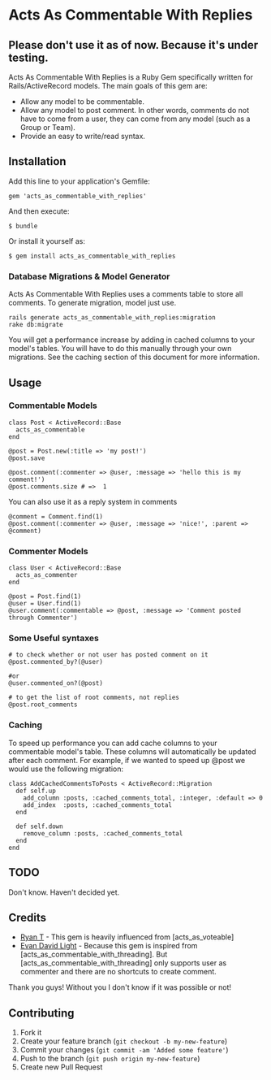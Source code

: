 # Acts As Commentable With Replies

## Please don't use it as of now. Because it's under testing.

Acts As Commentable With Replies is a Ruby Gem specifically written for Rails/ActiveRecord models.
The main goals of this gem are:

- Allow any model to be commentable.
- Allow any model to post comment.  In other words, comments do not have to come from a user,
  they can come from any model (such as a Group or Team).
- Provide an easy to write/read syntax.

## Installation

Add this line to your application's Gemfile:

    gem 'acts_as_commentable_with_replies'

And then execute:

    $ bundle

Or install it yourself as:

    $ gem install acts_as_commentable_with_replies


### Database Migrations & Model Generator

Acts As Commentable With Replies uses a comments table to store all comments.  To
generate migration, model just use.

    rails generate acts_as_commentable_with_replies:migration
    rake db:migrate

You will get a performance increase by adding in cached columns to your model's
tables.  You will have to do this manually through your own migrations.  See the
caching section of this document for more information.

## Usage

### Commentable Models

    class Post < ActiveRecord::Base
      acts_as_commentable
    end

    @post = Post.new(:title => 'my post!')
    @post.save

    @post.comment(:commenter => @user, :message => 'hello this is my comment!')
    @post.comments.size # =>  1

You can also use it as a reply system in comments

    @comment = Comment.find(1)
    @post.comment(:commenter => @user, :message => 'nice!', :parent => @comment)


### Commenter Models

    class User < ActiveRecord::Base
      acts_as_commenter
    end

    @post = Post.find(1)
    @user = User.find(1)
    @user.comment(:commentable => @post, :message => 'Comment posted through Commenter')


### Some Useful syntaxes

    # to check whether or not user has posted comment on it
    @post.commented_by?(@user)

    #or
    @user.commented_on?(@post)

    # to get the list of root comments, not replies
    @post.root_comments


### Caching

To speed up performance you can add cache columns to your commentable model's table.  These
columns will automatically be updated after each comment.  For example, if we wanted
to speed up @post we would use the following migration:

    class AddCachedCommentsToPosts < ActiveRecord::Migration
      def self.up
        add_column :posts, :cached_comments_total, :integer, :default => 0
        add_index  :posts, :cached_comments_total
      end

      def self.down
        remove_column :posts, :cached_comments_total
      end
    end


## TODO

Don't know. Haven't decided yet.


## Credits
* [Ryan T](https://github.com/ryanto) - This gem is heavily influenced from [acts_as_voteable]
* [Evan David Light](https://github.com/elight) - Because this gem is inspired from [acts_as_commentable_with_threading].
But [acts_as_commentable_with_threading] only supports user as commenter and there are no shortcuts to create comment.

Thank you guys! Without you I don't know if it was possible or not!


## Contributing

1. Fork it
2. Create your feature branch (`git checkout -b my-new-feature`)
3. Commit your changes (`git commit -am 'Added some feature'`)
4. Push to the branch (`git push origin my-new-feature`)
5. Create new Pull Request
